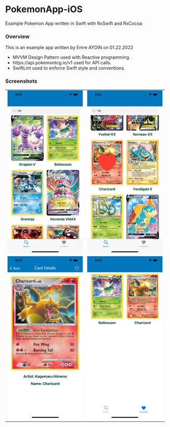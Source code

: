 # PokemonApp-iOS
Example Pokemon App written in Swift with RxSwift and RxCocoa

<h3>Overview</h3>
This is an example app written by Emre AYDIN on 01.22.2022<br>
<ul>
    <li>MVVM Design Pattern used with Reactive programming.</li>
    <li>https://api.pokemontcg.io/v1 used for API calls.</li>
    <li>SwiftLint used to enforce Swift style and conventions.</li>
</ul>

<h3>Screenshots</h3>
<table>
  <tr>
    <td>
        <img src="/screenshots/1.png">
    </td>
    <td>
        <img src="/screenshots/2.png">
    </td>
  </tr>
  <tr>
    <td>
        <img src="/screenshots/3.png">
    </td>
    <td>
        <img src="/screenshots/4.png">
    </td>
  </tr>
</table>
